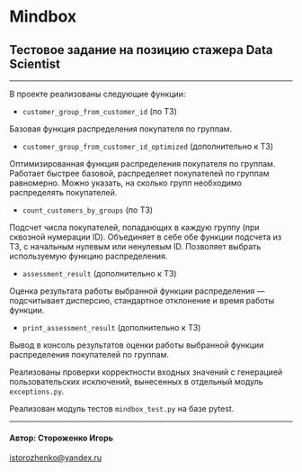 # Mindbox
## Тестовое задание на позицию стажера Data Scientist
____
В проекте реализованы следующие функции:
- `customer_group_from_customer_id` (по ТЗ)

Базовая функция распределения покупателя по группам.

- `customer_group_from_customer_id_optimized` (дополнительно к ТЗ)

Оптимизированная функция распределения покупателя по группам. Работает быстрее базовой, распределяет покупателей по группам равномерно. Можно указать, на сколько групп необходимо распределять покупателей.

- `count_customers_by_groups` (по ТЗ)

Подсчет числа покупателей, попадающих в каждую группу (при сквозной нумерации ID). Объединяет в себе обе функции подсчета из ТЗ, с начальным нулевым или ненулевым ID. Позволяет выбрать используемую функцию распределения.

- `assessment_result` (дополнительно к ТЗ)

Оценка результата работы выбранной функции распределения — подсчитывает дисперсию, стандартное отклонение и время работы функции.

- `print_assessment_result` (дополнительно к ТЗ)

Вывод в консоль результатов оценки работы выбранной функции распределения покупателей по группам. 

Реализованы проверки корректности входных значений с генерацией пользовательских исключений, вынесенных в отдельный модуль `exceptions.py`.

Реализован модуль тестов `mindbox_test.py` на базе pytest.
____
#### Автор: Стороженко Игорь

istorozhenko@yandex.ru
